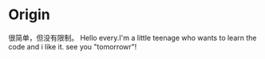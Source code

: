 # Origin
很简单，但没有限制。
Hello every.I'm a little teenage who wants to learn the code and i like it.
see you "tomorrowr"!
